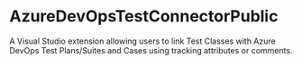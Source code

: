 # AzureDevOpsTestConnectorPublic
A Visual Studio extension allowing users to link Test Classes with Azure DevOps Test Plans/Suites and Cases using tracking attributes or comments.
